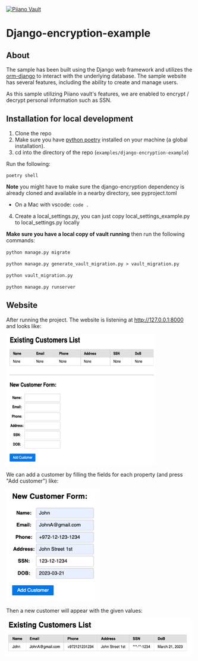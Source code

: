 <p>
  <a href="https://piiano.com/pii-data-privacy-vault/">
    <picture>
      <source media="(prefers-color-scheme: dark)" srcset="https://piiano.com/docs/img/logo-developers-dark.svg">
      <source media="(prefers-color-scheme: light)" srcset="https://piiano.com/wp-content/uploads/piiano-logo-developers.png">
      <img alt="Piiano Vault" src="https://piiano.com/wp-content/uploads/piiano-logo-developers.png" height="40" />
    </picture>
  </a>
</p>

# Django-encryption-example

## About
The sample has been built using the Django web framework and utilizes the [orm-django](https://github.com/piiano/vault-sdk-python/blob/af26c121a9912f97c9ba72f296071600c255023e/sdk/orm-django) to interact with the underlying database. The sample website has several features, including the ability to create and manage users.

As this sample utilizing Piiano vault's features, we are enabled to encrypt / decrypt personal information such as SSN.

## Installation for local development

1. Clone the repo
2. Make sure you have [python poetry](https://python-poetry.org/) installed on your machine (a global installation).
3. cd into the directory of the repo (```examples/django-encryption-example```)

Run the following:
```commandline
poetry shell
```
  **Note** you might have to make sure the django-encryption dependency is already cloned and available in a nearby directory, see pyproject.toml
  * On a Mac with vscode: `code .`

4. Create a local_settings.py, you can just copy local_settings_example.py to local_settings.py locally

**Make sure you have a local copy of vault running** then run the following commands:

`python manage.py migrate`

`python manage.py generate_vault_migration.py > vault_migration.py`

`python vault_migration.py`

`python manage.py runserver`

## Website
After running the project. The website is listening at http://127.0.0.1:8000 and looks like:

<img src="imgs/website_img.png" alt="website image" width="400" height="350">

We can add a customer by filling the fields for each property (and press "Add customer") like:

<img src="imgs/add_customer_img.png" alt="add customer image" width="250" height="300">

Then a new customer will appear with the given values:

<img src="imgs/customer_details_img.png" alt="website image" width="500" height="100">
